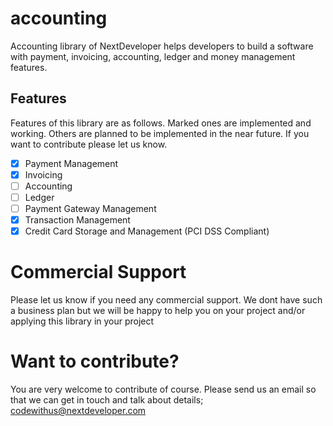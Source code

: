 # accounting
Accounting library of NextDeveloper helps developers to build a software with payment, invoicing, accounting, ledger and money management features.

## Features
Features of this library are as follows. Marked ones are implemented and working. Others are planned to be implemented in the near future. If you want to contribute please let us know.

- [x] Payment Management
- [x] Invoicing
- [ ] Accounting
- [ ] Ledger
- [ ] Payment Gateway Management
- [x] Transaction Management
- [x] Credit Card Storage and Management (PCI DSS Compliant)

# Commercial Support
Please let us know if you need any commercial support. We dont have such a business plan but we will be happy to help you on your project and/or applying this library in your project

# Want to contribute?
You are very welcome to contribute of course. Please send us an email so that we can get in touch and talk about details;
codewithus@nextdeveloper.com
